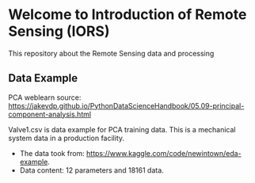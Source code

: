 # Welcome to Introduction of Remote Sensing (IORS)
This repository about the Remote Sensing data and processing


## Data Example
PCA weblearn source: https://jakevdp.github.io/PythonDataScienceHandbook/05.09-principal-component-analysis.html

Valve1.csv is data example for PCA training data. This is a mechanical system data in a production facility.
- The data took from: https://www.kaggle.com/code/newintown/eda-example.
- Data content: 12 parameters and 18161 data.
